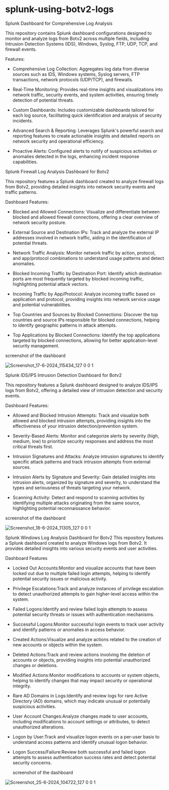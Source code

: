 # splunk-using-botv2-logs
Splunk Dashboard for Comprehensive Log Analysis

This repository contains Splunk dashboard configurations designed to monitor and analyze logs from Botv2 across multiple fields, including Intrusion Detection Systems (IDS), Windows, Syslog, FTP, UDP, TCP, and firewall events.

Features:

* Comprehensive Log Collection: Aggregates log data from diverse sources such as IDS, Windows systems, Syslog servers, FTP transactions, network protocols (UDP/TCP), and firewalls.
  
* Real-Time Monitoring: Provides real-time insights and visualizations into network traffic, security events, and system activities, ensuring timely detection of potential threats.
  
* Custom Dashboards: Includes customizable dashboards tailored for each log source, facilitating quick identification and analysis of security incidents.
  
* Advanced Search & Reporting: Leverages Splunk's powerful search and reporting features to create actionable insights and detailed reports on network security and operational efficiency.
  
* Proactive Alerts: Configured alerts to notify of suspicious activities or anomalies detected in the logs, enhancing incident response capabilities.

Splunk Firewall Log Analysis Dashboard for Botv2

This repository features a Splunk dashboard created to analyze firewall logs from Botv2, providing detailed insights into network security events and traffic patterns.

Dashboard Features:

* Blocked and Allowed Connections: Visualize and differentiate between blocked and allowed firewall connections, offering a clear overview of network security posture.
  
* External Source and Destination IPs: Track and analyze the external IP addresses involved in network traffic, aiding in the identification of potential threats.
  
* Network Traffic Analysis: Monitor network traffic by action, protocol, and app/protocol combinations to understand usage patterns and detect anomalies.
  
* Blocked Incoming Traffic by Destination Port: Identify which destination ports are most frequently targeted by blocked incoming traffic, highlighting potential attack vectors.
  
* Incoming Traffic by App/Protocol: Analyze incoming traffic based on application and protocol, providing insights into network service usage and potential vulnerabilities.
  
* Top Countries and Sources by Blocked Connections: Discover the top countries and source IPs responsible for blocked connections, helping to identify geographic patterns in attack attempts.
  
* Top Applications by Blocked Connections: Identify the top applications targeted by blocked connections, allowing for better application-level security management.
  
screenshot of the dashboard
  
![Screenshot_17-6-2024_115434_127 0 0 1](https://github.com/user-attachments/assets/51bfc8bf-2f81-4558-a36a-06d1c54df86c)



Splunk IDS/IPS Intrusion Detection Dashboard for Botv2

This repository features a Splunk dashboard designed to analyze IDS/IPS logs from Botv2, offering a detailed view of intrusion detection and security events.

Dashboard Features:

* Allowed and Blocked Intrusion Attempts: Track and visualize both allowed and blocked intrusion attempts, providing insights into the effectiveness of your intrusion detection/prevention system.
  
* Severity-Based Alerts: Monitor and categorize alerts by severity (high, medium, low) to prioritize security responses and address the most critical threats first.
  
* Intrusion Signatures and Attacks: Analyze intrusion signatures to identify specific attack patterns and track intrusion attempts from external sources.
  
* Intrusion Alerts by Signature and Severity: Gain detailed insights into intrusion alerts, organized by signature and severity, to understand the types and seriousness of threats targeting your network.
  
* Scanning Activity: Detect and respond to scanning activities by identifying multiple attacks originating from the same source, highlighting potential reconnaissance behavior.

screenshot of the dashboard

![Screenshot_18-6-2024_11305_127 0 0 1](https://github.com/user-attachments/assets/e818ee7a-4f77-48a8-aa20-d69c93eb60e6)

Splunk Windows Log Analysis Dashboard for Botv2
This repository features a Splunk dashboard created to analyze Windows logs from Botv2. It provides detailed insights into various security events and user activities.

Dashboard Features
* Locked Out Accounts:Monitor and visualize accounts that have been locked out due to multiple failed login attempts, helping to identify potential security issues or malicious activity.

* Privilege Escalations:Track and analyze instances of privilege escalation to detect unauthorized attempts to gain higher-level access within the system.
  
* Failed Logons:Identify and review failed login attempts to assess potential security threats or issues with authentication mechanisms.
  
* Successful Logons:Monitor successful login events to track user activity and identify patterns or anomalies in access behavior.
  
* Created Actions:Visualize and analyze actions related to the creation of new accounts or objects within the system.
  
* Deleted Actions:Track and review actions involving the deletion of accounts or objects, providing insights into potential unauthorized changes or deletions.
  
* Modified Actions:Monitor modifications to accounts or system objects, helping to identify changes that may impact security or operational integrity.
  
* Rare AD Domains in Logs:Identify and review logs for rare Active Directory (AD) domains, which may indicate unusual or potentially suspicious activities.
  
* User Account Changes:Analyze changes made to user accounts, including modifications to account settings or attributes, to detect unauthorized alterations.
  
* Logon by User:Track and visualize logon events on a per-user basis to understand access patterns and identify unusual logon behavior.
  
* Logon Success/Failure:Review both successful and failed logon attempts to assess authentication success rates and detect potential security concerns.

  screenshot of the dashboard

![Screenshot_25-6-2024_104722_127 0 0 1](https://github.com/user-attachments/assets/5ccddbe9-7211-40c0-aad1-ef56f0dfaa01)




